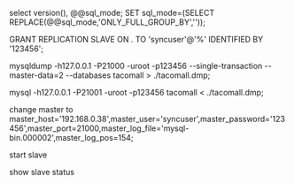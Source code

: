 select version(), @@sql_mode;
SET sql_mode=(SELECT REPLACE(@@sql_mode,'ONLY_FULL_GROUP_BY',''));

GRANT REPLICATION SLAVE ON *.* TO 'syncuser'@'%' IDENTIFIED BY '123456';


mysqldump -h127.0.0.1 -P21000 -uroot -p123456 --single-transaction  --master-data=2 --databases tacomall > ./tacomall.dmp;

mysql -h127.0.0.1 -P21001 -uroot -p123456 tacomall < ./tacomall.dmp;

change master to master_host='192.168.0.38',master_user='syncuser',master_password='123456',master_port=21000,master_log_file='mysql-bin.000002',master_log_pos=154;

start slave

show slave status